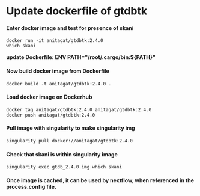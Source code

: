 # Update dockerfile of gtdbtk

#### Enter docker image and test for presence of skani
```
docker run -it anitagat/gtdbtk:2.4.0
which skani
```
**update Dockerfile: ENV PATH="/root/.cargo/bin:${PATH}"**

#### Now build docker image from Dockerfile
```
docker build -t anitagat/gtdbtk:2.4.0 .
```

#### Load docker image on Dockerhub
```docker login
docker tag anitagat/gtdbtk:2.4.0 anitagat/gtdbtk:2.4.0
docker push anitagat/gtdbtk:2.4.0
```

#### Pull image with singularity to make singularity img
```
singularity pull docker://anitagat/gtdbtk:2.4.0
```

#### Check that skani is within singularity image
```
singularity exec gtdb_2.4.0.img which skani
```

#### Once image is cached, it can be used by nextflow, when referenced in the process.config file. 
